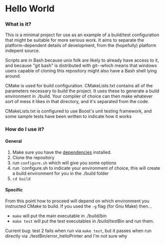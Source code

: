 Hello World
===========

### What is it?

This is a minimal project for use as an example of a build/test configuration that might be suitable for more serious work.  It aims to separate the platform-dependent details of development, from the (hopefully) platform indepent source.

Scripts are in Bash because unix folk are likely to already have access to it, and because "git bash" is distributed with git--which means that windows users capable of cloning this repository might also have a Bash shell lying around.

CMake is used for build configuration.  CMakeLists.txt contains all of the parameters necessary to build the project.  It uses these to generate a build environment in ./build.  Your compiler of choice can then make whatever sort of mess it likes in that directory, and it's separated from the code.

CMakeLists.txt is configured to use Boost's unit testing framework, and some sample tests have been written to indicate how it works

### How do I use it?

#### General

1. Make sure you have the [dependencies](dependency.md) installed.  
2. Clone the repository
5. run `configure.sh` which will give you some options
6. run `configure.sh <flag> to indicate your environment of choice, this will create a build environment for you in the ./build folder
7. `cd build`

#### Specific

From this point how to proceed will depend on which environment you instructed CMake to build.  If you used the `-g` flag (for Gnu Make) then...

* `make` will put the main executable in ./build/bin
* `make test` will put the test executables in /build/testBin and run them.

Current bug:  test 2 fails when run via `make test`, but it passes when run directly via ./testBin/error_helloPrinter and I'm not sure why

